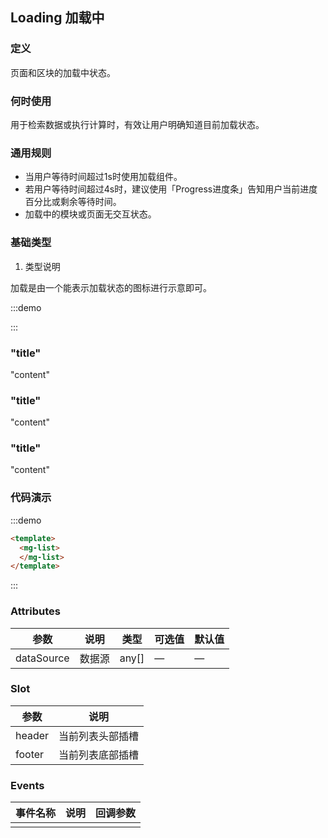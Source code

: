 ## Loading 加载中

### 定义

页面和区块的加载中状态。

### 何时使用

用于检索数据或执行计算时，有效让用户明确知道目前加载状态。

### 通用规则

- 当用户等待时间超过1s时使用加载组件。
- 若用户等待时间超过4s时，建议使用「Progress进度条」告知用户当前进度百分比或剩余等待时间。
- 加载中的模块或页面无交互状态。

### 基础类型

1. 类型说明

加载是由一个能表示加载状态的图标进行示意即可。


:::demo
<div v-loading="true" style="width: 500px height: 500px">
</div>
:::


### "title"

"content"

### "title"

"content"

### "title"

"content"

### 代码演示
:::demo 
```html
<template>
  <mg-list>
  </mg-list>
</template>

````
:::


### Attributes
| 参数       | 说明   | 类型  | 可选值 | 默认值 |
| ---------- | ------ | ----- | ------ | ------ |
| dataSource | 数据源 | any[] | —      | —      |


### Slot
| 参数   | 说明             |
| ------ | ---------------- |
| header | 当前列表头部插槽 |
| footer | 当前列表底部插槽 |

### Events
| 事件名称 | 说明 | 回调参数 |
| -------- | ---- | -------- |
|          |
